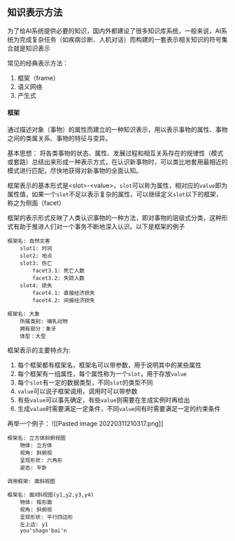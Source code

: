 ## 知识表示方法
为了给AI系统提供必要的知识，国内外都建设了很多知识库系统，一般来说，AI系统为完成复杂任务（如疾病诊断、人机对话）而构建的一套表示相关知识的符号集合就是知识表示

常见的经典表示方法：
1. 框架（frame）
2. 语义网络
3. 产生式

#### 框架
通过描述对象（事物）的属性而建立的一种知识表示，用以表示事物的属性、事物之间的类属关系、事物的特征与变异。

基本思想：
将各类事物的状态、属性、发展过程和相互关系存在的规律性（模式或套路）总结出来形成一种表示方式，在认识新事物时，可以类比地套用最相近的模式进行匹配，尽快地获得对新事物的全面认知。

框架表示的基本形式是\<slot\>-\<value\>，`slot`可以称为属性，相对应的`value`即为属性值，如果一个`slot`不足以表示复杂的属性，可以继续定义`slot`以下的框架，称之为侧面（facet）

框架的表示形式反映了人类认识事物的一种方法，即对事物的层级式分类，这种形式有助于推进人们对一个事务不断地深入认识。以下是框架的例子

```text
框架名: 自然灾害
	slot1: 时间
	slot2: 地点
	slot3: 伤亡
		facet3.1: 死亡人数
		facet3.2: 失踪人数
	slot4: 损失
		facet4.1: 直接经济损失
		facet4.2: 间接经济损失

框架名: 大象
	所属类别: 哺乳动物
	拥有部分：象牙
	体型：大型
```

框架表示的主要特点为:
1. 每个框架都有框架名，框架名可以带参数，用于说明其中的某些属性
2. 每个框架有一组属性，每个属性称为一个`slot`，用于存放`value`
3. 每个`slot`有一定的数据类型，不同`slot`的类型不同
4. `value`可以说子框架调用，调用时可以带参数
5. 有些`value`可以事先确定，有些`value`则需要在生成实例时再给出
6. 生成`value`时需要满足一定条件，不同`value`间有时需要满足一定的约束条件

再举一个例子：
![[Pasted image 20220311210317.png]]

```text
框架名: 立方体斜俯视图
	物体: 立方体
	视角: 斜俯视
	呈现形状: 六角形
	姿态: 平卧

调用框架: 面斜视图

框架名: 面X斜视图(y1,y2,y3,y4)
	物体: 矩形面
	视角: 斜俯视
	呈现形状: 平行四边形
	左上边: y1
	you'shagn'bai'n
```